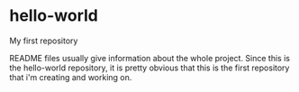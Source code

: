 # hello-world
My first repository

README files usually give information about the whole project. Since this is the hello-world repository, it is pretty obvious that this is the first repository that i'm creating and working on. 

